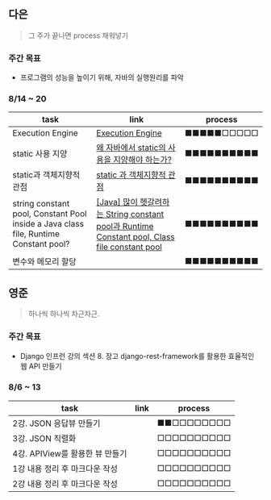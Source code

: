 ## 다은
> 그 주가 끝나면 process 채워넣기

### 주간 목표
- 프로그램의 성능을 높이기 위해, 자바의 실행원리를 파악
  

### 8/14 ~ 20
 | task                         | link    | process    |
| ---------------------------- | --- | ---------- |
| Execution Engine | [Execution Engine](https://github.com/uneap/tech-note/blob/master/Java/JVM/ExecutionEngine.md)|■■■■■□□□□□ |
| static 사용 지양 | [왜 자바에서 static의 사용을 지양해야 하는가?](https://unabated.tistory.com/1041) | ■■■■■■■■■■ |
| static과 객체지향적 관점 | [static 과 객체지향적 관점](https://velog.io/@yyy96/static)| ■■■■■■■■■■ |
| string constant pool, Constant Pool inside a Java class file, Runtime Constant pool? | [[Java] 많이 헷갈려하는 String constant pool과 Runtime Constant pool, Class file constant pool](https://deveric.tistory.com/123)| ■■■■■■■■■■ |
| 변수와 메모리 할당 | | ■■■■■■■■■■ |


## 영준
> 하나씩 하나씩 차근차근.

### 주간 목표
- Django 인프런 강의 섹션 8. 장고 django-rest-framework를 활용한 효율적인 웹 API 만들기

### 8/6 ~ 13
| task                    | link | process    |
| ----------------------- | ---- | ---------- |
| 2강. JSON 응답뷰 만들기         |      | ■■□□□□□□□□ |
| 3강. JSON 직렬화                |      | □□□□□□□□□□ |
| 4강. APIView를 활용한 뷰 만들기  |      | □□□□□□□□□□ |
| 1강 내용 정리 후 마크다운 작성   |      | □□□□□□□□□□ |
| 2강 내용 정리 후 마크다운 작성   |      | □□□□□□□□□□ |
